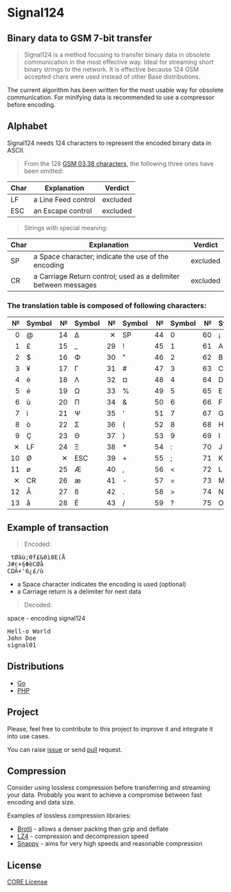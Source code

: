 # Signal124
## Binary data to GSM 7-bit transfer

> Signal124 is a method focusing to transfer binary data in obsolete communication in the most effective way.
> Ideal for streaming short binary strings to the network.
> It is effective because 124 GSM accepted chars were used instead of other Base distributions.

The current algorithm has been written for the most usable way for obsolete communication. For minifying data is recommended to use a compressor before encoding.


## Alphabet

Signal124 needs 124 characters to represent the encoded binary data in ASCII.
> From the 128 [GSM 03.38 characters](https://en.wikipedia.org/wiki/GSM_03.38), the following three ones have been omitted:

| Char | Explanation | Verdict |
| --- | --- | --- |
| LF | a Line Feed control | excluded |
| ESC | an Escape control | excluded |

> Strings with special meaning:

| Char | Explanation | Verdict |
| --- | --- | --- |
| SP | a Space character; indicate the use of the encoding | excluded |
| CR | a Carriage Return control; used as a delimiter between messages | excluded |


### The translation table is composed of following characters:

| № | Symbol | № | Symbol | № | Symbol | № | Symbol | № | Symbol | № | Symbol | № | Symbol | № | Symbol |
| ---: | :--- | ---: | :--- | ---: | :--- | ---: | :--- | ---: | :--- | ---: | :--- | ---: | :--- | ---: | :--- |
| 0 | @ | 14 | Δ | ✕ | SP | 44 | 0 | 60 | ¡ | 76 | P | 92 | ¿ | 108 | p |
| 1 | £ | 15 | _ | 29 | ! | 45 | 1 | 61 | A | 77 | Q | 93 | a | 109 | q |
| 2 | $ | 16 | Φ | 30 | " | 46 | 2 | 62 | B | 78 | R | 94 | b | 110 | r |
| 3 | ¥ | 17 | Γ | 31 | # | 47 | 3 | 63 | C | 79 | S | 95 | c | 111 | s |
| 4 | è | 18 | Λ | 32 | ¤ | 48 | 4 | 64 | D | 80 | T | 96 | d | 112 | t |
| 5 | é | 19 | Ω | 33 | % | 49 | 5 | 65 | E | 81 | U | 97 | e | 113 | u |
| 6 | ù | 20 | Π | 34 | & | 50 | 6 | 66 | F | 82 | V | 98 | f | 114 | v |
| 7 | ì | 21 | Ψ | 35 | ' | 51 | 7 | 67 | G | 83 | W | 99 | g | 115 | w |
| 8 | ò | 22 | Σ | 36 | ( | 52 | 8 | 68 | H | 84 | X | 100 | h | 116 | x |
| 9 | Ç | 23 | Θ | 37 | ) | 53 | 9 | 69 | I | 85 | Y | 101 | i | 117 | y |
| ✕ | LF | 24 | Ξ | 38 | * | 54 | : | 70 | J | 86 | Z | 102 | j | 118 | z |
| 10 | Ø | ✕ | ESC | 39 | + | 55 | ; | 71 | K | 87 | Ä | 103 | k | 119 | ä |
| 11 | ø | 25 | Æ | 40 | , | 56 | < | 72 | L | 88 | Ö | 104 | l | 120 | ö |
| ✕ | CR | 26 | æ | 41 | - | 57 | = | 73 | M | 89 | Ñ | 105 | m | 121 | ñ |
| 12 | Å | 27 | ß | 42 | . | 58 | > | 74 | N | 90 | Ü | 106 | n | 122 | ü |
| 13 | å | 28 | É | 43 | / | 59 | ? | 75 | O | 91 | § | 107 | o | 123 | à |


## Example of transaction

> Encoded:

<kbd>&nbsp;tØàù;Θf£&0ì8E(Å<br>
J#c+§ΦèCØå<br>
CΩÄ+'6¿£/ù</kbd>

- a Space character indicates the encoding is used (optional)
- a Carriage return is a delimiter for next data

> Decoded:

space - encoding signal124

<kbd>Hell-o World<br>
John Doe<br>
signal01</kbd>

## Distributions

* [Go](go)
* [PHP](php)

## Project

Please, feel free to contribute to this project to improve it and integrate it into use cases.

You can raise [issue](issues) or send [pull](pulls) request.

## Compression

Consider using lossless compression before transferring and streaming your data. Probably you want to achieve a compromise between fast encoding and data size.

Examples of lossless compression libraries:

* [Brotli](https://github.com/google/brotli) - allows a denser packing than gzip and deflate
* [LZ4](https://github.com/lz4/lz4) - compression and decompression speed
* [Snappy](https://github.com/google/snappy) - aims for very high speeds and reasonable compression

## License

[CORE License](LICENSE)
